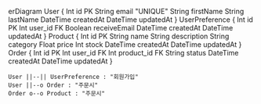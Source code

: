 erDiagram
    User {
        Int id PK
        String email "UNIQUE"
        String firstName
        String lastName
        DateTime createdAt
        DateTime updatedAt
    }
    UserPreference {
        Int id PK
        Int user_id FK
        Boolean receiveEmail
        DateTime createdAt
        DateTime updatedAt
    }
    Product {
        Int id PK
        String name
        String description
        String category
        Float price
        Int stock
        DateTime createdAt
        DateTime updatedAt
    }
    Order {
        Int id PK
        Int user_id FK
        Int product_id FK
        String status
        DateTime createdAt
        DateTime updatedAt
    }

    User ||--|| UserPreference : "회원가입"
    User ||--o Order : "주문시"
    Order o--o Product : "주문시"